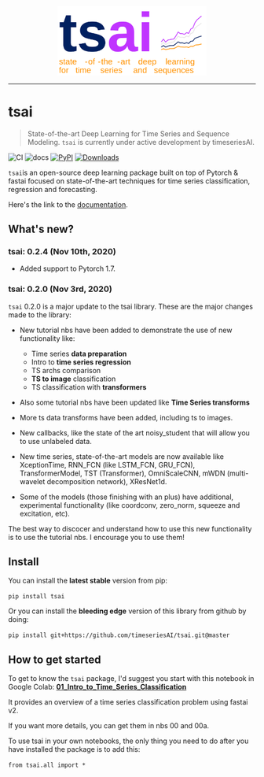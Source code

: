 <div align="center">
    <img width="60%" src="./docs/images/tsai_logo.svg">
</div>

-----------------

# tsai 
> State-of-the-art Deep Learning for Time Series and Sequence Modeling. `tsai` is currently under active development by timeseriesAI.


![CI](https://github.com/timeseriesai/tsai/workflows/CI/badge.svg) 
![docs](https://github.com/fastai/fastai/workflows/docs/badge.svg) 
[![PyPI](https://img.shields.io/pypi/v/tsai?color=blue&label=pypi%20version)](https://pypi.org/project/tsai/#description)
[![Downloads](https://pepy.tech/badge/tsai)](https://pepy.tech/project/tsai)

`tsai`is an open-source deep learning package built on top of Pytorch & fastai focused on state-of-the-art techniques for time series classification, regression and forecasting.

Here's the link to the [documentation](https://timeseriesai.github.io/tsai/).

## What's new?

### tsai: 0.2.4 (Nov 10th, 2020)

* Added support to Pytorch 1.7.

### tsai: 0.2.0 (Nov 3rd, 2020)

`tsai` 0.2.0 is a major update to the tsai library. These are the major changes made to the library:

* New tutorial nbs have been added to demonstrate the use of new functionality like: 
    * Time series **data preparation**
    * Intro to **time series regression**
    * TS archs comparison
    * **TS to image** classification
    * TS classification with **transformers**
    
* Also some tutorial nbs have been updated like **Time Series transforms**
* More ts data transforms have been added, including ts to images.
* New callbacks, like the state of the art noisy_student that will allow you to use unlabeled data.
* New time series, state-of-the-art models are now available like XceptionTime, RNN_FCN (like LSTM_FCN, GRU_FCN), TransformerModel, TST (Transformer), OmniScaleCNN, mWDN (multi-wavelet decomposition network), XResNet1d.
* Some of the models (those finishing with an plus) have additional, experimental functionality (like coordconv, zero_norm, squeeze and excitation, etc).

The best way to discocer and understand how to use this new functionality is to use the tutorial nbs. I encourage you to use them!

## Install

You can install the **latest stable** version from pip:

`pip install tsai`

Or you can install the **bleeding edge** version of this library from github by doing:

`pip install git+https://github.com/timeseriesAI/tsai.git@master`

## How to get started

To get to know the `tsai` package, I'd suggest you start with this notebook in Google Colab: **[01_Intro_to_Time_Series_Classification](https://colab.research.google.com/github/timeseriesAI/tsai/blob/master/tutorial_nbs/01_Intro_to_Time_Series_Classification.ipynb)**

It provides an overview of a time series classification problem using fastai v2.

If you want more details, you can get them in nbs 00 and 00a.

To use tsai in your own notebooks, the only thing you need to do after you have installed the package is to add this:

`from tsai.all import *`
